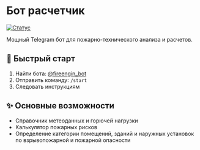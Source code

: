 # Бот расчетчик

[![Статус](https://img.shields.io/badge/status-active-brightgreen)](https://t.me/fireengin_bot)

Мощный Telegram бот для пожарно-технического анализа и расчетов.

## 🚀 Быстрый старт

1. Найти бота: [@fireengin_bot](https://t.me/fireengin_bot)
2. Отправить команду: `/start`
3. Следовать инструкциям

## ✨ Основные возможности

- Справочник метеоданных и горючей нагрузки
- Калькулятор пожарных рисков
- Определение категории помещений, зданий и наружных установок по взрывопожарной и пожарной опасности

